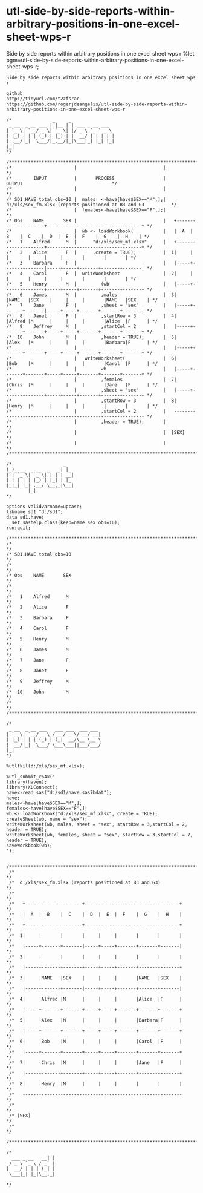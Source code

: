 # utl-side-by-side-reports-within-arbitrary-positions-in-one-excel-sheet-wps-r
Side by side reports within arbitrary positions in one excel sheet wps r
    %let pgm=utl-side-by-side-reports-within-arbitrary-positions-in-one-excel-sheet-wps-r;

    Side by side reports within arbitrary positions in one excel sheet wps r

    github
    http://tinyurl.com/t2zfsrac
    https://github.com/rogerjdeangelis/utl-side-by-side-reports-within-arbitrary-positions-in-one-excel-sheet-wps-r

    /*               _     _
     _ __  _ __ ___ | |__ | | ___ _ __ ___
    | `_ \| `__/ _ \| `_ \| |/ _ \ `_ ` _ \
    | |_) | | | (_) | |_) | |  __/ | | | | |
    | .__/|_|  \___/|_.__/|_|\___|_| |_| |_|
    |_|
    */

    /**************************************************************************************************************************/
    /*                       |                                |                                                               */
    /*        INPUT          |       PROCESS                  |                        OUTPUT                                 */
    /*                       |                                |                                                               */
    /* SD1.HAVE total obs=10 |  males  <-have[have$SEX=="M",];|  d:/xls/sex_fm.xlsx (reports positioned at B3 and G3          */
    /*                       |  females<-have[have$SEX=="F",];|                                                               */
    /* Obs    NAME       SEX |                                |   +---------------------+-----------------------------------+ */
    /*                       |  wb <- loadWorkbook(           |   |  A  |  B    |  C    |  D  |  E  |  F    |  G    |  H    | */
    /*   1    Alfred      M  |      "d:/xls/sex_mf.xlsx"      |   +---------------------+-----------------------------------+ */
    /*   2    Alice       F  |      ,create = TRUE);          |  1|     |       |       |     |     |       |       |       | */
    /*   3    Barbara     F  |                                |   |-----+-------+-------|-----+-----+-------+-------+-------| */
    /*   4    Carol       F  |  writeWorksheet                |  2|     |       |       |     |     |       |       |       | */
    /*   5    Henry       M  |         (wb                    |   |-----+-------+-------+-----+-----+-------+-------+-------+ */
    /*   6    James       M  |         ,males                 |  3|     |NAME   |SEX    |     |     |       |NAME   |SEX    | */
    /*   7    Jane        F  |         ,sheet = "sex"         |   |-----+-------+-------|-----+-----+-------+-------+-------| */
    /*   8    Janet       F  |         ,startRow = 3          |  4|     |Alfred |M      |     |     |       |Alice  |F      | */
    /*   9    Jeffrey     M  |         ,startCol = 2          |   |-----+-------+-------+-----+-----+-------+-------+-------+ */
    /*  10    John        M  |         ,header = TRUE);       |  5|     |Alex   |M      |     |     |       |Barbara|F      | */
    /*                       |                                |   |-----+-------+-------+-----+-----+-------+-------+-------+ */
    /*                       |   writeWorksheet(              |  6|     |Bob    |M      |     |     |       |Carol  |F      | */
    /*                       |         wb                     |   |-----+-------+-------+-----+-----+-------+-------+-------+ */
    /*                       |         ,females               |  7|     |Chris  |M      |     |     |       |Jane   |F      | */
    /*                       |         ,sheet = "sex"         |   |-----+-------+-------+-----+-----+-------+-------+-------+ */
    /*                       |         ,startRow = 3          |  8|     |Henry  |M      |     |     |       |       |       | */
    /*                       |         ,startCol = 2          |   ----------------------------------------------------------- */
    /*                       |         ,header = TRUE);       |                                                               */
    /*                       |                                |  [SEX]                                                        */
    /*                       |                                |                                                               */
    /**************************************************************************************************************************/

    /*                   _
    (_)_ __  _ __  _   _| |_
    | | `_ \| `_ \| | | | __|
    | | | | | |_) | |_| | |_
    |_|_| |_| .__/ \__,_|\__|
            |_|
    */

    options validvarname=upcase;
    libname sd1 "d:/sd1";
    data sd1.have;
      set sashelp.class(keep=name sex obs=10);
    run;quit;

    /**************************************************************************************************************************/
    /*                                                                                                                        */
    /* SD1.HAVE total obs=10                                                                                                  */
    /*                                                                                                                        */
    /* Obs    NAME       SEX                                                                                                  */
    /*                                                                                                                        */
    /*   1    Alfred      M                                                                                                   */
    /*   2    Alice       F                                                                                                   */
    /*   3    Barbara     F                                                                                                   */
    /*   4    Carol       F                                                                                                   */
    /*   5    Henry       M                                                                                                   */
    /*   6    James       M                                                                                                   */
    /*   7    Jane        F                                                                                                   */
    /*   8    Janet       F                                                                                                   */
    /*   9    Jeffrey     M                                                                                                   */
    /*  10    John        M                                                                                                   */
    /*                                                                                                                        */
    /**************************************************************************************************************************/

    /*
     _ __  _ __ ___   ___ ___  ___ ___
    | `_ \| `__/ _ \ / __/ _ \/ __/ __|
    | |_) | | | (_) | (_|  __/\__ \__ \
    | .__/|_|  \___/ \___\___||___/___/
    |_|
    */

    %utlfkil(d:/xls/sex_mf.xlsx);

    %utl_submit_r64x('
    library(haven);
    library(XLConnect);
    have<-read_sas("d:/sd1/have.sas7bdat");
    have;
    males<-have[have$SEX=="M",];
    females<-have[have$SEX=="F",];
    wb <- loadWorkbook("d:/xls/sex_mf.xlsx", create = TRUE);
    createSheet(wb, name = "sex");
    writeWorksheet(wb, males, sheet = "sex", startRow = 3,startCol = 2, header = TRUE);
    writeWorksheet(wb, females, sheet = "sex", startRow = 3,startCol = 7, header = TRUE);
    saveWorkbook(wb);
    ');

     /**************************************************************************************************************************/
     /*                                                                                                                        */
     /*  d:/xls/sex_fm.xlsx (reports positioned at B3 and G3)                                                                  */
     /*                                                                                                                        */
     /*   +---------------------+-----------------------------------+                                                          */
     /*   |  A  |  B    |  C    |  D  |  E  |  F    |  G    |  H    |                                                          */
     /*   +---------------------+-----------------------------------+                                                          */
     /*  1|     |       |       |     |     |       |       |       |                                                          */
     /*   |-----+-------+-------|-----+-----+-------+-------+-------|                                                          */
     /*  2|     |       |       |     |     |       |       |       |                                                          */
     /*   |-----+-------+-------+-----+-----+-------+-------+-------+                                                          */
     /*  3|     |NAME   |SEX    |     |     |       |NAME   |SEX    |                                                          */
     /*   |-----+-------+-------|-----+-----+-------+-------+-------|                                                          */
     /*  4|     |Alfred |M      |     |     |       |Alice  |F      |                                                          */
     /*   |-----+-------+-------+-----+-----+-------+-------+-------+                                                          */
     /*  5|     |Alex   |M      |     |     |       |Barbara|F      |                                                          */
     /*   |-----+-------+-------+-----+-----+-------+-------+-------+                                                          */
     /*  6|     |Bob    |M      |     |     |       |Carol  |F      |                                                          */
     /*   |-----+-------+-------+-----+-----+-------+-------+-------+                                                          */
     /*  7|     |Chris  |M      |     |     |       |Jane   |F      |                                                          */
     /*   |-----+-------+-------+-----+-----+-------+-------+-------+                                                          */
     /*  8|     |Henry  |M      |     |     |       |       |       |                                                          */
     /*   -----------------------------------------------------------                                                          */
     /*                                                                                                                        */
     /* [SEX]                                                                                                                  */
     /*                                                                                                                        */
     /**************************************************************************************************************************/

    /*              _
      ___ _ __   __| |
     / _ \ `_ \ / _` |
    |  __/ | | | (_| |
     \___|_| |_|\__,_|

    */
